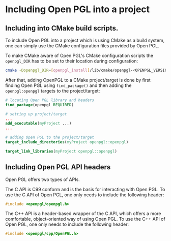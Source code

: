 Including Open PGL into a project
=================================


Including into CMake build scripts. 
----------------------------------

To include Open PGL into a project which is using CMake as a build system, one can simply use the CMake configuration files provided by Open PGL. 

To make CMake aware of Open PGL's CMake configuration scripts the 
`openpgl_DIR` has to be set to their location during configuration:

```Bash
cmake -Dopenpgl_DIR=[openpgl_install]/lib/cmake/openpgl-<OPENPGL_VERSION> ..
```

After that, adding OpenPGL to a CMake project/target is done by first
finding Open PGL using `find_package()` and then adding the `openpgl:openpgl`
targets to the project/target: 

```CMake
# locating Open PGL library and headers 
find_package(openpgl REQUIRED)

# setting up project/target
...
add_executable(myProject ...)
...

# adding Open PGL to the project/target
target_include_directories(myProject openpgl::openpgl)

target_link_libraries(myProject openpgl::openpgl)
```


Including Open PGL API headers
------------------------------

Open PGL offers two types of APIs.

The C API is C99 conform and is the basis for interacting with Open PGL. To use the C API of Open PGL, one only needs to include the following header: 

```C
#include <openpgl/openpgl.h>
```

The C++ API is a header-based wrapper of the C API, which offers a more comfortable, object-oriented way of using Open PGL. 
To use the C++ API of Open PGL, one only needs to include the following header:

```C++
#include <openpgl/cpp/OpenPGL.h>
```
